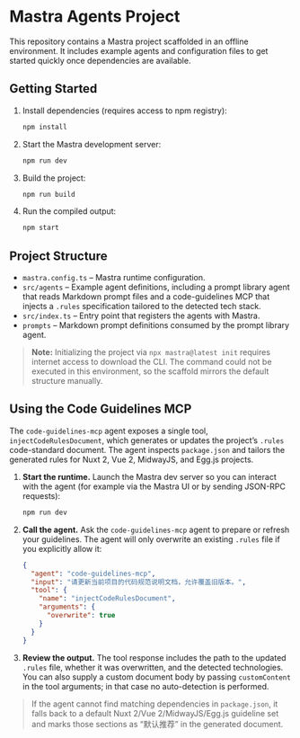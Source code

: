 # Mastra Agents Project

This repository contains a Mastra project scaffolded in an offline environment. It includes example agents and configuration files to get started quickly once dependencies are available.

## Getting Started

1. Install dependencies (requires access to npm registry):
   ```bash
   npm install
   ```
2. Start the Mastra development server:
   ```bash
   npm run dev
   ```
3. Build the project:
   ```bash
   npm run build
   ```
4. Run the compiled output:
   ```bash
   npm start
   ```

## Project Structure

- `mastra.config.ts` – Mastra runtime configuration.
- `src/agents` – Example agent definitions, including a prompt library agent that reads Markdown prompt files and a code-guidelines MCP that injects a `.rules` specification tailored to the detected tech stack.
- `src/index.ts` – Entry point that registers the agents with Mastra.
- `prompts` – Markdown prompt definitions consumed by the prompt library agent.

> **Note:** Initializing the project via `npx mastra@latest init` requires internet access to download the CLI. The command could not be executed in this environment, so the scaffold mirrors the default structure manually.

## Using the Code Guidelines MCP

The `code-guidelines-mcp` agent exposes a single tool, `injectCodeRulesDocument`, which generates or updates the project’s `.rules` code-standard document. The agent inspects `package.json` and tailors the generated rules for Nuxt 2, Vue 2, MidwayJS, and Egg.js projects.

1. **Start the runtime.** Launch the Mastra dev server so you can interact with the agent (for example via the Mastra UI or by sending JSON-RPC requests):
   ```bash
   npm run dev
   ```
2. **Call the agent.** Ask the `code-guidelines-mcp` agent to prepare or refresh your guidelines. The agent will only overwrite an existing `.rules` file if you explicitly allow it:
   ```json
   {
     "agent": "code-guidelines-mcp",
     "input": "请更新当前项目的代码规范说明文档，允许覆盖旧版本。",
     "tool": {
       "name": "injectCodeRulesDocument",
       "arguments": {
         "overwrite": true
       }
     }
   }
   ```
3. **Review the output.** The tool response includes the path to the updated `.rules` file, whether it was overwritten, and the detected technologies. You can also supply a custom document body by passing `customContent` in the tool arguments; in that case no auto-detection is performed.

> If the agent cannot find matching dependencies in `package.json`, it falls back to a default Nuxt 2/Vue 2/MidwayJS/Egg.js guideline set and marks those sections as “默认推荐” in the generated document.
